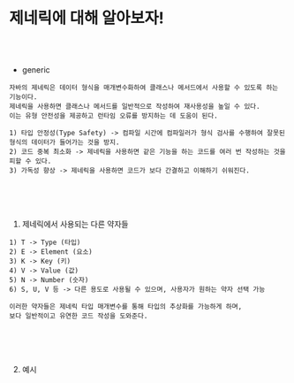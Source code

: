 # 제네릭에 대해 알아보자!

<br /><br />

* generic
```
자바의 제네릭은 데이터 형식을 매개변수화하여 클래스나 메서드에서 사용할 수 있도록 하는 기능이다.
제네릭을 사용하면 클래스나 메서드를 일반적으로 작성하여 재사용성을 높일 수 있다.
이는 유형 안전성을 제공하고 런타임 오류를 방지하는 데 도움이 된다.

1) 타입 안정성(Type Safety) -> 컴파일 시간에 컴파일러가 형식 검사를 수행하여 잘못된 형식의 데이터가 들어가는 것을 방지.
2) 코드 중복 최소화 -> 제네릭을 사용하면 같은 기능을 하는 코드를 여러 번 작성하는 것을 피할 수 있다.
3) 가독성 향상 -> 제네릭을 사용하면 코드가 보다 간결하고 이해하기 쉬워진다.
```

<br /><br /><br />

1. 제네릭에서 사용되는 다른 약자들
```
1) T -> Type (타입)
2) E -> Element (요소)
3) K -> Key (키)
4) V -> Value (값)
5) N -> Number (숫자)
6) S, U, V 등 -> 다른 용도로 사용될 수 있으며, 사용자가 원하는 약자 선택 가능

이러한 약자들은 제네릭 타입 매개변수를 통해 타입의 추상화를 가능하게 하며,
보다 일반적이고 유연한 코드 작성을 도와준다.
```

<br /><br /><br />

2. 예시
```java

```
